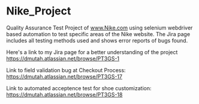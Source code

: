 # Nike_Project
Quality Assurance Test Project of www.Nike.com using selenium 
webdriver based automation to test specific areas of the Nike website.
The Jira page includes all testing methods used and shows error reports of bugs found.

Here's a link to my Jira page for a better understanding of the project
https://dmutah.atlassian.net/browse/PT3GS-1

Link to field validation bug at Checkout Process: https://dmutah.atlassian.net/browse/PT3GS-17

Link to automated acceptence test for shoe customization: https://dmutah.atlassian.net/browse/PT3GS-18




